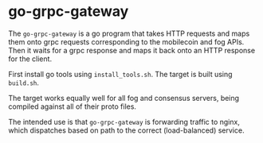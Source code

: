 go-grpc-gateway
===============

The `go-grpc-gateway` is a go program that takes HTTP requests and maps them onto grpc
requests corresponding to the mobilecoin and fog APIs. Then it waits for a grpc response
and maps it back onto an HTTP response for the client.

First install go tools using `install_tools.sh`.
The target is built using `build.sh`.

The target works equally well for all fog and consensus servers, being compiled against
all of their proto files.

The intended use is that `go-grpc-gateway` is forwarding traffic to nginx, which
dispatches based on path to the correct (load-balanced) service.
